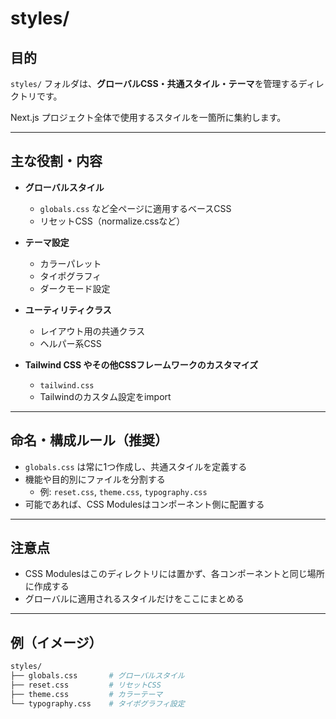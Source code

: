 # styles/

## 目的

`styles/` フォルダは、**グローバルCSS・共通スタイル・テーマ**を管理するディレクトリです。

Next.js プロジェクト全体で使用するスタイルを一箇所に集約します。

---

## 主な役割・内容

- **グローバルスタイル**
  - `globals.css` など全ページに適用するベースCSS
  - リセットCSS（normalize.cssなど）

- **テーマ設定**
  - カラーパレット
  - タイポグラフィ
  - ダークモード設定

- **ユーティリティクラス**
  - レイアウト用の共通クラス
  - ヘルパー系CSS

- **Tailwind CSS やその他CSSフレームワークのカスタマイズ**
  - `tailwind.css`
  - Tailwindのカスタム設定をimport

---

## 命名・構成ルール（推奨）

- `globals.css` は常に1つ作成し、共通スタイルを定義する
- 機能や目的別にファイルを分割する
  - 例: `reset.css`, `theme.css`, `typography.css`
- 可能であれば、CSS Modulesはコンポーネント側に配置する

---

## 注意点

- CSS Modulesはこのディレクトリには置かず、各コンポーネントと同じ場所に作成する
- グローバルに適用されるスタイルだけをここにまとめる

---

## 例（イメージ）

```sh
styles/
├── globals.css       # グローバルスタイル
├── reset.css         # リセットCSS
├── theme.css         # カラーテーマ
└── typography.css    # タイポグラフィ設定
```